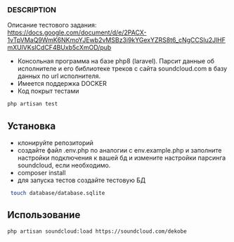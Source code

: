 
### DESCRIPTION
Описание тестового задания: https://docs.google.com/document/d/e/2PACX-1vTpVMaQ9WmK6NKmoYJEwb2vMSBz3i9kYGexYZRS8t6_cNgCCSlu2JlHFmXUlVKsICdCF4BUxb5cXmOD/pub   
- Консольная программа на базе php8 (laravel). Парсит данные об исполнителе и его библиотеке треков c сайта soundcloud.com в базу данных по url исполнителя.
- Имеется поддержка DOCKER
- Код покрыт тестами
```bash
php artisan test
```

## Установка

- клонируйте репозиторий
- создайте файл .env.php по аналогии с env.example.php и заполните настройки подключения к вашей бд и измените настройки парсинга soundcloud, если необходимо.
- composer install
- для запуска тестов создайте тестовую БД
```bash
 touch database/database.sqlite
```

## Использование

```bash
php artisan soundcloud:load https://soundcloud.com/dekobe
```
